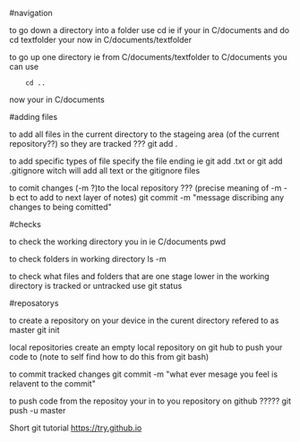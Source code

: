 #navigation

to go down a directory into a folder use
        cd <folder name>
ie if your in C/documents and do
        cd textfolder
your now in C/documents/textfolder

to go up one directory ie from C/documents/textfolder to C/documents you can use

        cd ..
now your in C/documents


#adding files

to add all files in the current directory to the stageing area (of the current repository??) so they are tracked      ???
        git add .

to add specific types of file specify the file ending ie
        git add .txt
or 
        git add .gitignore
witch will add all text or the gitignore files 

to comit changes (-m ?)to the local repository     ??? (precise meaning of -m -b ect to add to next layer of notes)
        git commit -m "message discribing any changes to being comitted"


#checks

to check the working directory you in ie C/documents
        pwd

to check folders in working directory 
        ls -m

to check what files and folders that are one stage lower in the working directory is tracked or untracked use
        git status


#reposatorys

to create a repository on your device in the curent directory refered to as master
        git init

local repositories
create an empty local repository on git hub to push your code to (note to self find how to do this from git bash)

to commit tracked changes
        git commit -m "what ever mesage you feel is relavent to the commit"

to push code from the repositoy your in to you repository on github                      ????? 
        git push -u <the github repository url>    master


Short git tutorial
https://try.github.io
